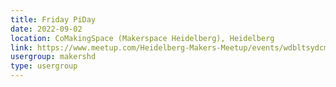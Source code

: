 ```yaml
---
title: Friday PiDay
date: 2022-09-02
location: CoMakingSpace (Makerspace Heidelberg), Heidelberg
link: https://www.meetup.com/Heidelberg-Makers-Meetup/events/wdbltsydcmbdb/
usergroup: makershd
type: usergroup
---
```

